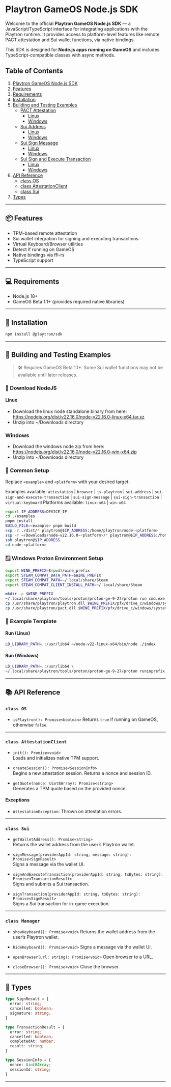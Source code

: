 # Playtron GameOS Node.js SDK

Welcome to the official **Playtron GameOS Node.js SDK** — a JavaScript/TypeScript interface for integrating applications with the Playtron runtime. It provides access to platform-level features like remote PACT attestation and Sui wallet functions, via native bindings.

This SDK is designed for **Node.js apps running on GameOS** and includes TypeScript-compatible classes with async methods.

## Table of Contents

1. [Playtron GameOS Node.js SDK](#playtron-gameos-nodejs-sdk)
2. [Features](#features)
3. [Requirements](#requirements)
4. [Installation](#installation)
5. [Building and Testing Examples](#building-and-testing-examples)
    - [PACT Attestation](#attestation)
        - [Linux](#linux)
        - [Windows](#windows)
    - [Sui Address](#sui-address)
        - [Linux](#linux-1)
        - [Windows](#windows-1)
    - [Sui Sign Message](#sui-sign-message)
        - [Linux](#linux-2)
        - [Windows](#windows-2)
    - [Sui Sign and Execute Transaction](#sui-sign-and-execute-transaction)
        - [Linux](#linux-3)
        - [Windows](#windows-3)
6. [API Reference](#api-reference)
    - [class OS](#class-os)
    - [class AttestationClient](#class-attestationclient)
    - [class Sui](#class-sui)
7. [Types](#types)

---

## 📦 Features

- TPM-based remote attestation
- Sui wallet integration for signing and executing transactions
- Virtual Keyboard/Browser utilities
- Detect if running on GameOS
- Native bindings via ffi-rs
- TypeScript support

---

## 💻 Requirements

- Node.js 18+
- GameOS Beta 1.1+ (provides required native libraries)

---

## 🚀 Installation

```bash
npm install @playtron/sdk
```

---

## 🧪 Building and Testing Examples

> 🛠️ Requires GameOS Beta 1.1+. Some Sui wallet functions may not be available until later releases.

### 🔧 Download NodeJS

#### Linux

- Download the linux node standalone binary from here: https://nodejs.org/dist/v22.16.0/node-v22.16.0-linux-x64.tar.xz
- Unzip into ~/Downloads directory

### Windows

- Download the windows node zip from here: https://nodejs.org/dist/v22.16.0/node-v22.16.0-win-x64.zip
- Unzip into ~/Downloads directory

### 🔧 Common Setup

Replace `<example>` and `<platform>` with your desired target:

Examples available: `attestation` | `browser` | `is-playtron` | `sui-address` | `sui-sign-and-execute-transaction` | `sui-sign-message` | `sui-sign-transaction` | `virtual-keyboard`
Platforms available: `linux-x64` | `win-x64`

```bash
export IP_ADDRESS=DEVICE_IP
cd ./examples
pnpm install
BUILD_FILE=<example> pnpm build
scp -r ./dist/* playtron@$IP_ADDRESS:/home/playtron/node-<platform>
scp -r ~/Downloads/node-v22.16.0-<platform>/* playtron@$IP_ADDRESS:/home/playtron/node-v22-<platform>
ssh playtron@$IP_ADDRESS
cd node-<platform>
```

### 🪟 Windows Proton Environment Setup

```bash
export WINE_PREFIX=$(pwd)/wine_prefix
export STEAM_COMPAT_DATA_PATH=$WINE_PREFIX
export STEAM_COMPAT_PATH=~/.local/share/Steam
export STEAM_COMPAT_CLIENT_INSTALL_PATH=~/.local/share/Steam

mkdir -p $WINE_PREFIX
~/.local/share/playtron/tools/proton/proton-ge-9-27/proton run cmd.exe /c exit
cp /usr/share/playtron/playtron.dll $WINE_PREFIX/pfx/drive_c/windows/system32/
cp /usr/share/playtron/pact.dll $WINE_PREFIX/pfx/drive_c/windows/system32/
```

### 🧪 Example Template

#### Run (Linux)
```bash
LD_LIBRARY_PATH=.:/usr/lib64 ~/node-v22-linux-x64/bin/node ./index
```

#### Run (Windows)
```bash
LD_LIBRARY_PATH=.:/usr/lib64 \
~/.local/share/playtron/tools/proton/proton-ge-9-27/proton runinprefix ~/node-v22-win-x64/node.exe ./index
```

---

## 📚 API Reference

### `class OS`

- `isPlaytron(): Promise<boolean>`
  Returns `true` if running on GameOS, otherwise `false`.

---

### `class AttestationClient`

- `init(): Promise<void>`  
  Loads and initializes native TPM support.

- `createSession(): Promise<SessionInfo>`  
  Begins a new attestation session. Returns a nonce and session ID.

- `getQuote(nonce: Uint8Array): Promise<string>`  
  Generates a TPM quote based on the provided nonce.

#### Exceptions

- `AttestationException`: Thrown on attestation errors.

---

### `class Sui`

- `getWalletAddress(): Promise<string>`  
  Returns the wallet address from the user’s Playtron wallet.

- `signMessage(providerAppId: string, message: string): Promise<SignResult>`  
  Signs a message via the wallet UI.

- `signAndExecuteTransaction(providerAppId: string, txBytes: string): Promise<TransactionResult>`  
  Signs and submits a Sui transaction.

- `signTransaction(providerAppId: string, txBytes: string): Promise<SignResult>`  
  Signs a Sui transaction for in-game execution.

---

### `class Manager`

- `showKeyboard(): Promise<void>`
  Returns the wallet address from the user’s Playtron wallet.

- `hideKeyboard(): Promise<void>`
  Signs a message via the wallet UI.

- `openBrowser(url: string): Promise<void>`
  Open browser to a URL.

- `closeBrowser(): Promise<void>`
  Close the browser.

---

## 🧾 Types

```ts
type SignResult = {
  error: string;
  cancelled: boolean;
  signature: string;
}

type TransactionResult = {
  error: string;
  cancelled: boolean;
  completedAt: number;
  result: string;
}

type SessionInfo = {
  nonce: Uint8Array;
  sessionId: string;
}
```

---
